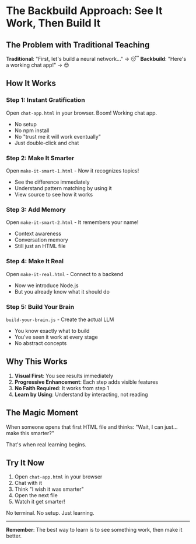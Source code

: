 # The Backbuild Approach: See It Work, Then Build It

## The Problem with Traditional Teaching

**Traditional**: "First, let's build a neural network..." → 😴
**Backbuild**: "Here's a working chat app!" → 😍

## How It Works

### Step 1: Instant Gratification
Open `chat-app.html` in your browser. Boom! Working chat app.
- No setup
- No npm install
- No "trust me it will work eventually"
- Just double-click and chat

### Step 2: Make It Smarter
Open `make-it-smart-1.html` - Now it recognizes topics!
- See the difference immediately
- Understand pattern matching by using it
- View source to see how it works

### Step 3: Add Memory
Open `make-it-smart-2.html` - It remembers your name!
- Context awareness
- Conversation memory
- Still just an HTML file

### Step 4: Make It Real
Open `make-it-real.html` - Connect to a backend
- Now we introduce Node.js
- But you already know what it should do

### Step 5: Build Your Brain
`build-your-brain.js` - Create the actual LLM
- You know exactly what to build
- You've seen it work at every stage
- No abstract concepts

## Why This Works

1. **Visual First**: You see results immediately
2. **Progressive Enhancement**: Each step adds visible features
3. **No Faith Required**: It works from step 1
4. **Learn by Using**: Understand by interacting, not reading

## The Magic Moment

When someone opens that first HTML file and thinks:
"Wait, I can just... make this smarter?"

That's when real learning begins.

## Try It Now

1. Open `chat-app.html` in your browser
2. Chat with it
3. Think "I wish it was smarter"
4. Open the next file
5. Watch it get smarter!

No terminal. No setup. Just learning.

---

**Remember**: The best way to learn is to see something work, then make it better.